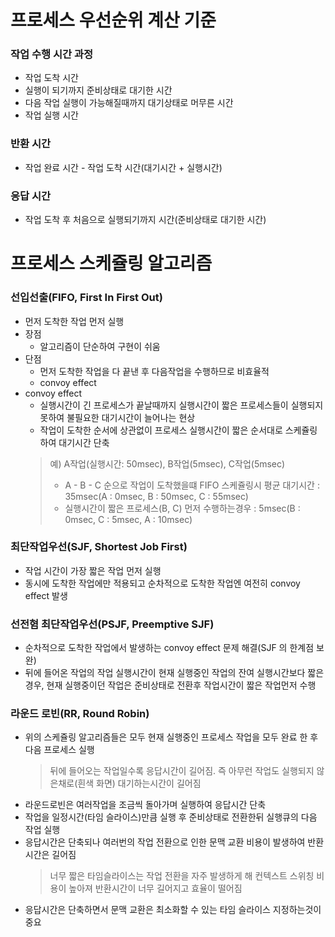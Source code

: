 # 프로세스 우선순위 계산 기준
### 작업 수행 시간 과정
* 작업 도착 시간
* 실행이 되기까지 준비상태로 대기한 시간
* 다음 작업 실행이 가능해질때까지 대기상태로 머무른 시간
* 작업 실행 시간 

### 반환 시간
* 작업 완료 시간 - 작업 도착 시간(대기시간 + 실행시간) 

### 응답 시간
* 작업 도착 후 처음으로 실행되기까지 시간(준비상태로 대기한 시간)

# 프로세스 스케쥴링 알고리즘
### 선입선출(FIFO, First In First Out)
* 먼저 도착한 작업 먼저 실행
* 장점
   * 알고리즘이 단순하여 구현이 쉬움
* 단점
   * 먼저 도착한 작업을 다 끝낸 후 다음작업을 수행하므로 비효율적
   * convoy effect
* convoy effect
   * 실행시간이 긴 프로세스가 끝날때까지 실행시간이 짧은 프로세스들이 실행되지 못하여 불필요한 대기시간이 늘어나는 현상
   * 작업이 도착한 순서에 상관없이 프로세스 실행시간이 짧은 순서대로 스케쥴링하여 대기시간 단축
   > 예) A작업(실행시간: 50msec), B작업(5msec), C작업(5msec)
   > * A - B - C 순으로 작업이 도착했을떄 FIFO 스케쥴링시 평균 대기시간 : 35msec(A : 0msec, B : 50msec, C : 55msec)
   > * 실행시간이 짧은 프로세스(B, C) 먼저 수행하는경우 : 5msec(B : 0msec, C : 5msec, A : 10msec)

### 최단작업우선(SJF, Shortest Job First)
* 작업 시간이 가장 짧은 작업 먼저 실행
* 동시에 도착한 작업에만 적용되고 순차적으로 도착한 작업엔 여전히 convoy effect 발생

### 선전혐 최단작업우선(PSJF, Preemptive SJF)
* 순차적으로 도착한 작업에서 발생하는 convoy effect 문제 해결(SJF 의 한계점 보완)
* 뒤에 들어온 작업의 작업 실행시간이 현재 실행중인 작업의 잔여 실행시간보다 짧은경우, 현재 실행중이던 작업은 준비상태로 전환후 작업시간이 짧은 작업먼저 수행

### 라운드 로빈(RR, Round Robin)
* 위의 스케쥴링 알고리즘들은 모두 현재 실행중인 프로세스 작업을 모두 완료 한 후 다음 프로세스 실행 
   > 뒤에 들어오는 작업일수록 응답시간이 길어짐. 즉 아무런 작업도 실행되지 않은채로(흰색 화면) 대기하는시간이 길어짐
* 라운드로빈은 여러작업을 조금씩 돌아가며 실행하여 응답시간 단축
* 작업을 일정시간(타임 슬라이스)만큼 실행 후 준비상태로 전환한뒤 실행큐의 다음 작업 실행
* 응답시간은 단축되나 여러번의 작업 전환으로 인한 문맥 교환 비용이 발생하여 반환 시간은 길어짐
   > 너무 짧은 타임슬라이스는 작업 전환을 자주 발생하게 해 컨텍스트 스위칭 비용이 높아져 반환시간이 너무 길어지고 효율이 떨어짐
* 응답시간은 단축하면서 문맥 교환은 최소화할 수 있는 타임 슬라이스 지정하는것이 중요

 